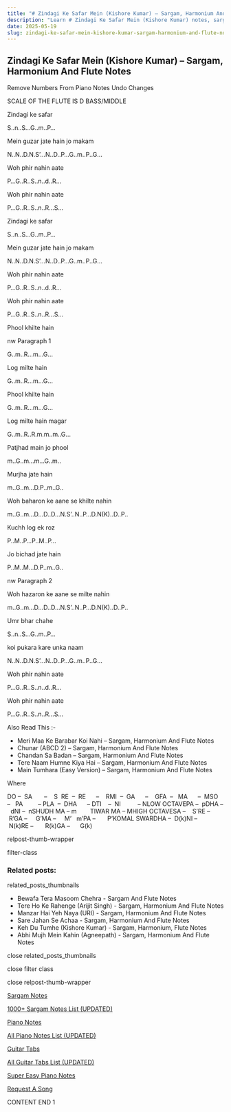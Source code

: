 ```yaml
---
title: "# Zindagi Ke Safar Mein (Kishore Kumar) – Sargam, Harmonium And Flute Notes"
description: "Learn # Zindagi Ke Safar Mein (Kishore Kumar) notes, sargam, harmonium notations and flute notes. Easy step-by-step tutorial for beginners."
date: 2025-05-19
slug: zindagi-ke-safar-mein-kishore-kumar-sargam-harmonium-and-flute-notes
---
```


## Zindagi Ke Safar Mein (Kishore Kumar) – Sargam, Harmonium And Flute Notes

Remove Numbers From Piano Notes
Undo Changes

SCALE OF THE FLUTE IS D BASS/MIDDLE

Zindagi ke safar

S..n..S…G..m..P…

Mein guzar jate hain jo makam

N..N..D.N.S’…N..D..P…G..m..P..G…

Woh phir nahin aate

P…G..R..S..n..d..R…

Woh phir nahin aate

P…G..R..S..n..R…S…

Zindagi ke safar

S..n..S…G..m..P…

Mein guzar jate hain jo makam

N..N..D.N.S’…N..D..P…G..m..P..G…

Woh phir nahin aate

P…G..R..S..n..d..R…

Woh phir nahin aate

P…G..R..S..n..R…S…

Phool khilte hain

nw Paragraph 1

G..m..R…m…G…

Log milte hain

G..m..R…m…G…

Phool khilte hain

G..m..R…m…G…

Log milte hain magar

G..m..R..R.m.m..m..G…

Patjhad main jo phool

m..G..m…m…G..m..

Murjha jate hain

m..G..m…D.P..m..G..

Woh baharon ke aane se khilte nahin

m..G..m…D…D..D…N.S’..N..P…D.N(K)..D..P..

Kuchh log ek roz

P..M..P…P..M..P…

Jo bichad jate hain

P..M..M…D.P..m..G..

nw Paragraph 2

Woh hazaron ke aane se milte nahin

m..G..m…D…D..D…N.S’..N..P…D.N(K)..D..P..

Umr bhar chahe

S..n..S…G..m..P…

koi pukara kare unka naam

N..N..D.N.S’…N..D..P…G..m..P..G…

Woh phir nahin aate

P…G..R..S..n..d..R…

Woh phir nahin aate

P…G..R..S..n..R…S…

Also Read This :-

* Meri Maa Ke Barabar Koi Nahi – Sargam, Harmonium And Flute Notes
* Chunar (ABCD 2) – Sargam, Harmonium And Flute Notes
* Chandan Sa Badan – Sargam, Harmonium And Flute Notes
* Tere Naam Humne Kiya Hai – Sargam, Harmonium And Flute Notes
* Main Tumhara (Easy Version) – Sargam, Harmonium And Flute Notes

Where

DO –  SA       –    S  RE  –  RE      –    RMI  –  GA      –    GFA  –   MA      –  MSO  –   PA         – PLA  –  DHA      – DTI    –  NI          – NLOW OCTAVEPA –  pDHA –  dNI –  nSHUDH MA – m        TIWAR MA – MHIGH OCTAVESA –    S’RE –     R’GA –     G’MA –     M’   m’PA –       P’KOMAL SWARDHA –  D(k)NI –       N(k)RE –       R(k)GA –      G(k)

relpost-thumb-wrapper

filter-class

### Related posts:

related_posts_thumbnails

* Bewafa Tera Masoom Chehra - Sargam And Flute Notes
* Tere Ho Ke Rahenge (Arijit Singh) - Sargam, Harmonium And Flute Notes
* Manzar Hai Yeh Naya (URI) - Sargam, Harmonium And Flute Notes
* Sare Jahan Se Achaa - Sargam, Harmonium And Flute Notes
* Keh Du Tumhe (Kishore Kumar) - Sargam, Harmonium, Flute Notes
* Abhi Mujh Mein Kahin (Agneepath) - Sargam, Harmonium And Flute Notes

close related_posts_thumbnails

close filter class

close relpost-thumb-wrapper

[Sargam Notes](https://www.notationsworld.com/sargam-notes.html)

[1000+ Sargam Notes List (UPDATED)](https://www.notationsworld.com/all-songs-list-sargam-notes.html)

[Piano Notes](https://www.notationsworld.com/piano-notes.html)

[All Piano Notes List (UPDATED)](https://www.notationsworld.com/all-songs-list-piano-notes.html)

[Guitar Tabs](https://www.notationsworld.com/guitar-tabs.html)

[All Guitar Tabs List (UPDATED)](https://www.notationsworld.com/all-songs-list-guitar-tabs.html)

[Super Easy Piano Notes](https://studywall.in/)

[Request A Song](https://www.notationsworld.com/request-a-song.html)

CONTENT END 1

